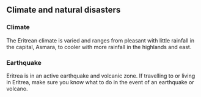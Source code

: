## Climate and natural disasters

### **Climate**

The Eritrean climate is varied and ranges from pleasant with little rainfall in the capital, Asmara, to cooler with more rainfall in the highlands and east.

### **Earthquake**

Eritrea is in an active earthquake and volcanic zone. If travelling to or living in Eritrea, make sure you know what to do in the event of an earthquake or volcano.